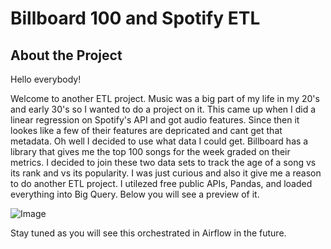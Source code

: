 # Billboard 100 and Spotify ETL

## About the Project

Hello everybody! 

Welcome to another ETL project. Music was a big part of my life in my 20's and early 30's so I wanted to do a project on it. This came up when I did a linear regression on Spotify's API and got audio features. Since then it lookes like a few of their features are depricated and cant get that metadata. Oh well I decided to use what data I could get. Billboard has a library that gives me the top 100 songs for the week graded on their metrics. I decided to join these two data sets to track the age of a song vs its rank and vs its popularity. I was just curious and also it give me a reason to do another ETL project. I utilezed free public APIs, Pandas, and loaded everything into Big Query. Below you will see a preview of it. 


![Image](https://github.com/user-attachments/assets/b0e89222-2c88-4bad-a8d1-34414fc3e32d)

Stay tuned as you will see this orchestrated in Airflow in the future. 
